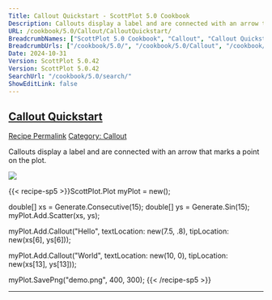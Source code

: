 ```yaml
---
Title: Callout Quickstart - ScottPlot 5.0 Cookbook
Description: Callouts display a label and are connected with an arrow that marks a point on the plot.
URL: /cookbook/5.0/Callout/CalloutQuickstart/
BreadcrumbNames: ["ScottPlot 5.0 Cookbook", "Callout", "Callout Quickstart"]
BreadcrumbUrls: ["/cookbook/5.0/", "/cookbook/5.0/Callout", "/cookbook/5.0/Callout/CalloutQuickstart"]
Date: 2024-10-31
Version: ScottPlot 5.0.42
Version: ScottPlot 5.0.42
SearchUrl: "/cookbook/5.0/search/"
ShowEditLink: false
---
```



<h2 style='border-bottom: 0;'><a href='/cookbook/5.0/Callout/CalloutQuickstart'>Callout Quickstart</a></h2>

<div class="d-flex mb-2">
<a class="btn btn-sm btn-primary me-1" href="/cookbook/5.0/Callout/CalloutQuickstart">Recipe Permalink</a>
<a class="btn btn-sm btn-success me-1" href="/cookbook/5.0/Callout">Category: Callout</a>
</div>

Callouts display a label and are connected with an arrow that marks a point on the plot.

[![](/cookbook/5.0/images/CalloutQuickstart.png?241031194635)](/cookbook/5.0/images/CalloutQuickstart.png?241031194635)

{{< recipe-sp5 >}}ScottPlot.Plot myPlot = new();

double[] xs = Generate.Consecutive(15);
double[] ys = Generate.Sin(15);
myPlot.Add.Scatter(xs, ys);

myPlot.Add.Callout("Hello",
    textLocation: new(7.5, .8),
    tipLocation: new(xs[6], ys[6]));

myPlot.Add.Callout("World",
    textLocation: new(10, 0),
    tipLocation: new(xs[13], ys[13]));

myPlot.SavePng("demo.png", 400, 300);
{{< /recipe-sp5 >}}

<hr class='my-5 invisible'>


